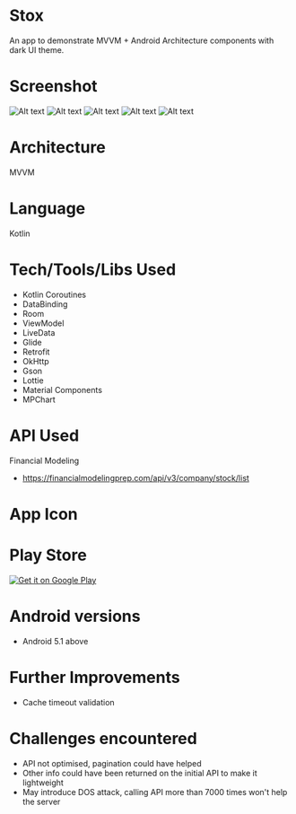 # Stox
An app to demonstrate MVVM + Android Architecture components with dark UI theme.

# Screenshot
![Alt text](/screenshots/stock_list.png?raw=true "Screenshot")
![Alt text](/screenshots/favorites.png?raw=true "Screenshot")
![Alt text](/screenshots/stock_details.png?raw=true "Screenshot")
![Alt text](/screenshots/settings.png?raw=true "Screenshot")
![Alt text](/screenshots/settings_dark.png?raw=true "Screenshot")

# Architecture 
MVVM 

# Language
Kotlin

# Tech/Tools/Libs Used
- Kotlin Coroutines
- DataBinding
- Room
- ViewModel
- LiveData
- Glide
- Retrofit
- OkHttp
- Gson
- Lottie
- Material Components 
- MPChart

# API Used
Financial Modeling
- https://financialmodelingprep.com/api/v3/company/stock/list

# App Icon
 
# Play Store
<a href='https://play.google.com/store/apps/details?id=com.teamdecano.cryptocoin&pcampaignid=MKT-Other-global-all-co-prtnr-py-PartBadge-Mar2515-1'><img alt='Get it on Google Play' src='https://play.google.com/intl/en_us/badges/images/generic/en_badge_web_generic.png'/></a>
 
# Android versions
- Android 5.1 above

# Further Improvements
- Cache timeout validation

# Challenges encountered
- API not optimised, pagination could have helped
- Other info could have been returned on the initial API to make it lightweight
- May introduce DOS attack, calling API more than 7000 times won't help the server

